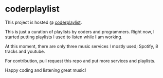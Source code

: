 coderplaylist
=============

This project is hosted @ <a href="http://aungthurhahein.github.io/coderplaylist">coderplaylist</a>. 


This is just a curation of playlists by coders and programmers. Right now, I started putting playlists I used to listen while I am working.

At this moment, there are only three music services I mostly used; Spotify, 8 tracks and youtube.

For contribution, pull request this repo and put more services and playlists.

Happy coding and listening great music!




